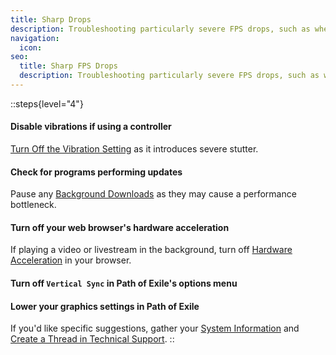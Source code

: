 ```yaml
---
title: Sharp Drops
description: Troubleshooting particularly severe FPS drops, such as when in combat
navigation:
  icon:
seo:
  title: Sharp FPS Drops
  description: Troubleshooting particularly severe FPS drops, such as when in combat.
---
```


::steps{level="4"}
#### Disable vibrations if using a controller
[Turn Off the Vibration Setting](/miscellaneous/other/turn-off-vibration-setting) as it introduces severe stutter.
#### Check for programs performing updates
Pause any [Background Downloads](/miscellaneous/other/background-downloads) as they may cause a performance bottleneck.
#### Turn off your web browser's hardware acceleration
If playing a video or livestream in the background, turn off [Hardware Acceleration](/miscellaneous/other/hardware-acceleration) in your browser.
#### Turn off `Vertical Sync` in Path of Exile's options menu
#### Lower your graphics settings in Path of Exile
If you'd like specific suggestions, gather your [System Information](/information/system-info) and [Create a Thread in Technical Support](/miscellaneous/other/create-a-thread-in-technical-support).
::
